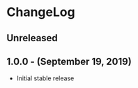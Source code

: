 ChangeLog
=========

Unreleased
----------

1.0.0 - (September 19, 2019)
-------------------------
* Initial stable release
